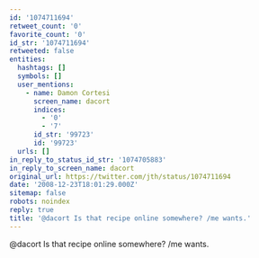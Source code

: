```yaml
---
id: '1074711694'
retweet_count: '0'
favorite_count: '0'
id_str: '1074711694'
retweeted: false
entities:
  hashtags: []
  symbols: []
  user_mentions:
    - name: Damon Cortesi
      screen_name: dacort
      indices:
        - '0'
        - '7'
      id_str: '99723'
      id: '99723'
  urls: []
in_reply_to_status_id_str: '1074705883'
in_reply_to_screen_name: dacort
original_url: https://twitter.com/jth/status/1074711694
date: '2008-12-23T18:01:29.000Z'
sitemap: false
robots: noindex
reply: true
title: '@dacort Is that recipe online somewhere? /me wants.'
---
```


@dacort Is that recipe online somewhere? /me wants.
